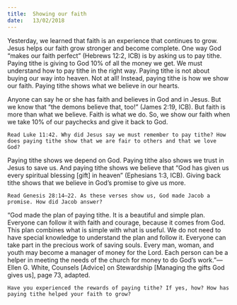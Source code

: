 ```yaml
---
title:  Showing our faith
date:   13/02/2018
---
```


Yesterday, we learned that faith is an experience that continues to grow. Jesus helps our faith grow stronger and become complete. One way God “makes our faith perfect” (Hebrews 12:2, ICB) is by asking us to pay tithe. Paying tithe is giving to God 10% of all the money we get. We must understand how to pay tithe in the right way. Paying tithe is not about buying our way into heaven. Not at all! Instead, paying tithe is how we show our faith. Paying tithe shows what we believe in our hearts. 

Anyone can say he or she has faith and believes in God and in Jesus. But we know that “the demons believe that, too!” (James 2:19, ICB). But faith is more than what we believe. Faith is what we do. So, we show our faith when we take 10% of our paychecks and give it back to God. 

`Read Luke 11:42. Why did Jesus say we must remember to pay tithe? How does paying tithe show that we are fair to others and that we love God?` 

Paying tithe shows we depend on God. Paying tithe also shows we trust in Jesus to save us. And paying tithe shows we believe that “God has given us every spiritual blessing [gift] in heaven” (Ephesians 1:3, ICB). Giving back tithe shows that we believe in God’s promise to give us more. 

`Read Genesis 28:14–22. As these verses show us, God made Jacob a promise. How did Jacob answer?` 

“God made the plan of paying tithe. It is a beautiful and simple plan. Everyone can follow it with faith and courage, because it comes from God. This plan combines what is simple with what is useful. We do not need to have special knowledge to understand the plan and follow it. Everyone can take part in the precious work of saving souls. Every man, woman, and youth may become a manager of money for the Lord. Each person can be a helper in meeting the needs of the church for money to do God’s work.”—Ellen G. White, Counsels [Advice] on Stewardship [Managing the gifts God gives us], page 73, adapted. 

`Have you experienced the rewards of paying tithe? If yes, how? How has paying tithe helped your faith to grow?`